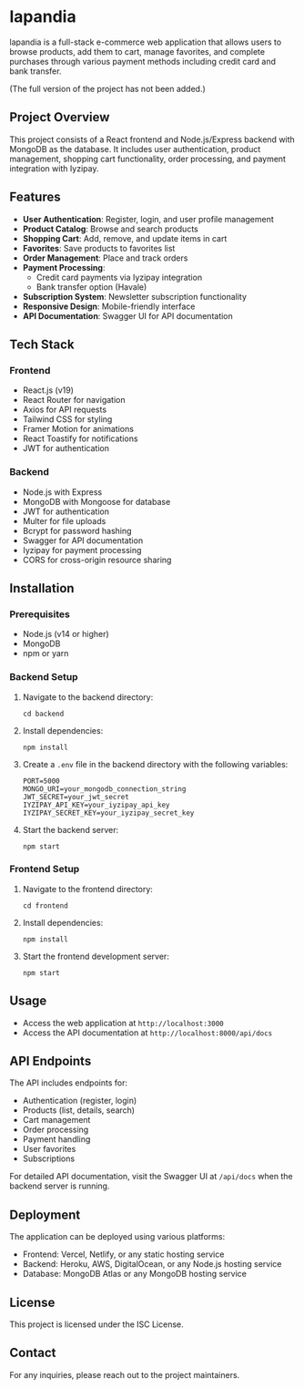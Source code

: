 # lapandia

lapandia is a full-stack e-commerce web application that allows users to browse products, add them to cart, manage favorites, and complete purchases through various payment methods including credit card and bank transfer.

(The full version of the project has not been added.)

## Project Overview

This project consists of a React frontend and Node.js/Express backend with MongoDB as the database. It includes user authentication, product management, shopping cart functionality, order processing, and payment integration with Iyzipay.

## Features

- **User Authentication**: Register, login, and user profile management
- **Product Catalog**: Browse and search products
- **Shopping Cart**: Add, remove, and update items in cart
- **Favorites**: Save products to favorites list
- **Order Management**: Place and track orders
- **Payment Processing**: 
  - Credit card payments via Iyzipay integration
  - Bank transfer option (Havale)
- **Subscription System**: Newsletter subscription functionality
- **Responsive Design**: Mobile-friendly interface
- **API Documentation**: Swagger UI for API documentation

## Tech Stack

### Frontend
- React.js (v19)
- React Router for navigation
- Axios for API requests
- Tailwind CSS for styling
- Framer Motion for animations
- React Toastify for notifications
- JWT for authentication

### Backend
- Node.js with Express
- MongoDB with Mongoose for database
- JWT for authentication
- Multer for file uploads
- Bcrypt for password hashing
- Swagger for API documentation
- Iyzipay for payment processing
- CORS for cross-origin resource sharing

## Installation

### Prerequisites
- Node.js (v14 or higher)
- MongoDB
- npm or yarn

### Backend Setup
1. Navigate to the backend directory:
   ```
   cd backend
   ```

2. Install dependencies:
   ```
   npm install
   ```

3. Create a `.env` file in the backend directory with the following variables:
   ```
   PORT=5000
   MONGO_URI=your_mongodb_connection_string
   JWT_SECRET=your_jwt_secret
   IYZIPAY_API_KEY=your_iyzipay_api_key
   IYZIPAY_SECRET_KEY=your_iyzipay_secret_key
   ```

4. Start the backend server:
   ```
   npm start
   ```

### Frontend Setup
1. Navigate to the frontend directory:
   ```
   cd frontend
   ```

2. Install dependencies:
   ```
   npm install
   ```

3. Start the frontend development server:
   ```
   npm start
   ```

## Usage

- Access the web application at `http://localhost:3000`
- Access the API documentation at `http://localhost:8000/api/docs`

## API Endpoints

The API includes endpoints for:
- Authentication (register, login)
- Products (list, details, search)
- Cart management
- Order processing
- Payment handling
- User favorites
- Subscriptions

For detailed API documentation, visit the Swagger UI at `/api/docs` when the backend server is running.

## Deployment

The application can be deployed using various platforms:
- Frontend: Vercel, Netlify, or any static hosting service
- Backend: Heroku, AWS, DigitalOcean, or any Node.js hosting service
- Database: MongoDB Atlas or any MongoDB hosting service

## License

This project is licensed under the ISC License.

## Contact


For any inquiries, please reach out to the project maintainers. 
